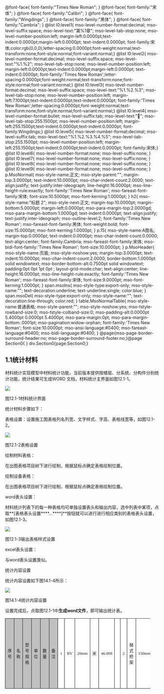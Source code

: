  @font-face{ font-family:"Times New Roman"; } @font-face{ font-family:"宋体"; } @font-face{ font-family:"Calibri"; } @font-face{ font-family:"Wingdings"; } @font-face{ font-family:"黑体"; } @font-face{ font-family:"Cambria"; } @list l0:level1{ mso-level-number-format:decimal; mso-level-suffix:space; mso-level-text:"第%1章"; mso-level-tab-stop:none; mso-level-number-position:left; margin-left:0.0000pt;text-indent:0.0000pt;margin-left:0.0000pt; text-indent:0.0000pt; font-family:宋体;color:rgb(0,0,0);letter-spacing:0.0000pt;font-weight:normal;text-transform:none;font-style:normal;font-variant:normal;} @list l0:level2{ mso-level-number-format:decimal; mso-level-suffix:space; mso-level-text:"%1.%2"; mso-level-tab-stop:none; mso-level-number-position:left; margin-left:0.0000pt;text-indent:0.0000pt;margin-left:0.0000pt; text-indent:0.0000pt; font-family:'Times New Roman';letter-spacing:0.0000pt;font-weight:normal;text-transform:none;font-style:normal;font-variant:normal;} @list l0:level3{ mso-level-number-format:decimal; mso-level-suffix:space; mso-level-text:"%1.%2.%3"; mso-level-tab-stop:none; mso-level-number-position:left; margin-left:7.1000pt;text-indent:0.0000pt;text-indent:0.0000pt; font-family:'Times New Roman';letter-spacing:0.0000pt;font-weight:normal;text-transform:none;font-style:normal;font-variant:normal;} @list l0:level4{ mso-level-number-format:bullet; mso-level-suffix:tab; mso-level-text:""; mso-level-tab-stop:255.1500pt; mso-level-number-position:left; margin-left:255.1500pt;text-indent:0.0000pt;text-indent:0.0000pt; font-family:Wingdings;} @list l0:level5{ mso-level-number-format:decimal; mso-level-suffix:tab; mso-level-text:"%1.%2.%3.%4.%5"; mso-level-tab-stop:255.1500pt; mso-level-number-position:left; margin-left:255.1500pt;text-indent:0.0000pt;text-indent:0.0000pt; font-family:宋体;} @list l0:level6{ mso-level-number-format:none; mso-level-suffix:none; } @list l0:level7{ mso-level-number-format:none; mso-level-suffix:none; } @list l0:level8{ mso-level-number-format:none; mso-level-suffix:none; } @list l0:level9{ mso-level-number-format:none; mso-level-suffix:none; } p.MsoNormal{ mso-style-name:正文; mso-style-parent:""; margin-top:3.0000pt; text-indent:10.0000pt; mso-char-indent-count:2.0000; text-align:justify; text-justify:inter-ideograph; line-height:16.0000pt; mso-line-height-rule:exactly; font-family:'Times New Roman'; mso-fareast-font-family:宋体; font-size:10.5000pt; mso-font-kerning:1.0000pt; } h2{ mso-style-name:"标题 2"; mso-style-next:正文; margin-top:10.0000pt; margin-bottom:5.0000pt; margin-left:0.0000pt; mso-para-margin-top:2.0000gd; mso-para-margin-bottom:1.0000gd; text-indent:0.0000pt; text-align:justify; text-justify:inter-ideograph; mso-outline-level:2; font-family:'Times New Roman'; mso-fareast-font-family:黑体; font-weight:bold; font-size:15.0000pt; mso-font-kerning:1.0000pt; } p.15{ mso-style-name:A图名; margin-top:0.0000pt; text-indent:0.0000pt; mso-char-indent-count:0.0000; text-align:center; font-family:Cambria; mso-fareast-font-family:宋体; mso-bidi-font-family:'Times New Roman'; font-size:10.0000pt; } p.MsoHeader{ mso-style-name:页眉; mso-style-noshow:yes; margin-top:3.0000pt; text-indent:10.0000pt; mso-char-indent-count:2.0000; border-bottom:1.0000pt solid windowtext; mso-border-bottom-alt:0.7500pt solid windowtext; padding:0pt 0pt 1pt 0pt ; layout-grid-mode:char; text-align:center; line-height:16.0000pt; mso-line-height-rule:exactly; font-family:'Times New Roman'; mso-fareast-font-family:宋体; font-size:9.0000pt; mso-font-kerning:1.0000pt; } span.msoIns{ mso-style-type:export-only; mso-style-name:""; text-decoration:underline; text-underline:single; color:blue; } span.msoDel{ mso-style-type:export-only; mso-style-name:""; text-decoration:line-through; color:red; } table.MsoNormalTable{ mso-style-name:普通表格; mso-style-parent:""; mso-style-noshow:yes; mso-tstyle-rowband-size:0; mso-tstyle-colband-size:0; mso-padding-alt:0.0000pt 5.4000pt 0.0000pt 5.4000pt; mso-para-margin:0pt; mso-para-margin-bottom:.0001pt; mso-pagination:widow-orphan; font-family:'Times New Roman'; font-size:10.0000pt; mso-ansi-language:#0400; mso-fareast-language:#0400; mso-bidi-language:#0400; } @page{mso-page-border-surround-header:no; mso-page-border-surround-footer:no;}@page Section0{ } div.Section0{page:Section0;}

## 1.1**统计材料**

材料统计实现模型中材料统计功能，当前版本提供按楼层、分系统、分构件分别统计功能，统计结果可生成WORD 文档，材料统计主界面如图12.1\-1。

![](file:///C:\Users\pkpm\AppData\Local\Temp\ksohtml8136\wps136.png)

图12.1\-1材料统计界面

统计材料步骤如下：

表格设置：设置施工图表格列名列宽、文字样式、字高、表格线宽等，如图12.1\-2。

![](file:///C:\Users\pkpm\AppData\Local\Temp\ksohtml8136\wps137.png)

图12.1\-2表格设置

绘制材料表格：

在出图表格项目树下进行绘制，根据鼠标点确定表格绘制位置。

绘制设备表格：

在出图表格项目树下进行绘制，根据鼠标点确定表格绘制位置。

word表头设置：

材料统计列表下的每一种表格均可单独设置表头和输出内容，选中列表中某项，点取**\[表格表头设置****…****\]**按钮就可以进行进行相应类别的表格表头设置，如图12.1\-3。

![](file:///C:\Users\pkpm\AppData\Local\Temp\ksohtml8136\wps138.png)

图12.1\-3输出表格样式设置

excel表头设置：

与word表头设置类似。

统计内容设置

统计内容设置如下图14.1-4所示：

![](file:///C:\Users\pkpm\AppData\Local\Temp\ksohtml8136\wps139.png)

图14.1-4统计内容设置

设置完成后，点取图12.1\-1中**生成word文件**，即可输出统计表。

<table class="MsoNormalTable" border="0" cellspacing="0" style="border-collapse:collapse;width:94.4800%;border:none;
mso-padding-alt:0.0000pt 5.4000pt 0.0000pt 5.4000pt ;"><td width="9.2000%" valign="center" style="width:9.2000%;padding:0.0000pt 5.4000pt 0.0000pt 5.4000pt ;border-left:1.0000pt solid windowtext;
mso-border-left-alt:0.5000pt solid windowtext;border-right:1.0000pt solid windowtext;mso-border-right-alt:0.5000pt solid windowtext;
border-top:1.0000pt solid windowtext;mso-border-top-alt:0.5000pt solid windowtext;border-bottom:1.0000pt solid windowtext;
mso-border-bottom-alt:0.5000pt solid windowtext;background:rgb(192,192,192);"><span style="mso-spacerun:'yes';font-family:宋体;mso-ascii-font-family:Cambria;
mso-hansi-font-family:Cambria;mso-bidi-font-family:'Times New Roman';font-size:10.0000pt;
mso-font-kerning:0.0000pt;">序号<span style="font-family:Cambria;mso-fareast-font-family:宋体;mso-bidi-font-family:'Times New Roman';
font-size:10.0000pt;mso-font-kerning:0.0000pt;"><td width="27.8000%" valign="center" style="width:27.8000%;padding:0.0000pt 5.4000pt 0.0000pt 5.4000pt ;border-left:none;
mso-border-left-alt:none;border-right:1.0000pt solid windowtext;mso-border-right-alt:0.5000pt solid windowtext;
border-top:1.0000pt solid windowtext;mso-border-top-alt:0.5000pt solid windowtext;border-bottom:1.0000pt solid windowtext;
mso-border-bottom-alt:0.5000pt solid windowtext;background:rgb(192,192,192);"><span style="mso-spacerun:'yes';font-family:宋体;mso-ascii-font-family:Cambria;
mso-hansi-font-family:Cambria;mso-bidi-font-family:'Times New Roman';font-size:10.0000pt;
mso-font-kerning:0.0000pt;">名称<span style="font-family:Cambria;mso-fareast-font-family:宋体;mso-bidi-font-family:'Times New Roman';
font-size:10.0000pt;mso-font-kerning:0.0000pt;"><td width="25.0400%" valign="center" style="width:25.0400%;padding:0.0000pt 5.4000pt 0.0000pt 5.4000pt ;border-left:none;
mso-border-left-alt:none;border-right:1.0000pt solid windowtext;mso-border-right-alt:0.5000pt solid windowtext;
border-top:1.0000pt solid windowtext;mso-border-top-alt:0.5000pt solid windowtext;border-bottom:1.0000pt solid windowtext;
mso-border-bottom-alt:0.5000pt solid windowtext;background:rgb(192,192,192);"><span style="mso-spacerun:'yes';font-family:宋体;mso-ascii-font-family:Cambria;
mso-hansi-font-family:Cambria;mso-bidi-font-family:'Times New Roman';font-size:10.0000pt;
mso-font-kerning:0.0000pt;">型号规格<span style="font-family:Cambria;mso-fareast-font-family:宋体;mso-bidi-font-family:'Times New Roman';
font-size:10.0000pt;mso-font-kerning:0.0000pt;"><td width="13.8600%" valign="center" style="width:13.8600%;padding:0.0000pt 5.4000pt 0.0000pt 5.4000pt ;border-left:none;
mso-border-left-alt:none;border-right:1.0000pt solid windowtext;mso-border-right-alt:0.5000pt solid windowtext;
border-top:1.0000pt solid windowtext;mso-border-top-alt:0.5000pt solid windowtext;border-bottom:1.0000pt solid windowtext;
mso-border-bottom-alt:0.5000pt solid windowtext;background:rgb(192,192,192);"><span style="mso-spacerun:'yes';font-family:宋体;mso-ascii-font-family:Cambria;
mso-hansi-font-family:Cambria;mso-bidi-font-family:'Times New Roman';font-size:10.0000pt;
mso-font-kerning:0.0000pt;">单位<span style="font-family:Cambria;mso-fareast-font-family:宋体;mso-bidi-font-family:'Times New Roman';
font-size:10.0000pt;mso-font-kerning:0.0000pt;"><td width="12.9800%" valign="center" style="width:12.9800%;padding:0.0000pt 5.4000pt 0.0000pt 5.4000pt ;border-left:none;
mso-border-left-alt:none;border-right:1.0000pt solid windowtext;mso-border-right-alt:0.5000pt solid windowtext;
border-top:1.0000pt solid windowtext;mso-border-top-alt:0.5000pt solid windowtext;border-bottom:1.0000pt solid windowtext;
mso-border-bottom-alt:0.5000pt solid windowtext;background:rgb(192,192,192);"><span style="mso-spacerun:'yes';font-family:宋体;mso-ascii-font-family:Cambria;
mso-hansi-font-family:Cambria;mso-bidi-font-family:'Times New Roman';font-size:10.0000pt;
mso-font-kerning:0.0000pt;">数量<span style="font-family:Cambria;mso-fareast-font-family:宋体;mso-bidi-font-family:'Times New Roman';
font-size:10.0000pt;mso-font-kerning:0.0000pt;"><td width="11.1200%" valign="center" style="width:11.1200%;padding:0.0000pt 5.4000pt 0.0000pt 5.4000pt ;border-left:none;
mso-border-left-alt:none;border-right:1.0000pt solid windowtext;mso-border-right-alt:0.5000pt solid windowtext;
border-top:1.0000pt solid windowtext;mso-border-top-alt:0.5000pt solid windowtext;border-bottom:1.0000pt solid windowtext;
mso-border-bottom-alt:0.5000pt solid windowtext;background:rgb(192,192,192);"><span style="mso-spacerun:'yes';font-family:宋体;mso-ascii-font-family:Cambria;
mso-hansi-font-family:Cambria;mso-bidi-font-family:'Times New Roman';font-size:10.0000pt;
mso-font-kerning:0.0000pt;">备注<span style="font-family:Cambria;mso-fareast-font-family:宋体;mso-bidi-font-family:'Times New Roman';
font-size:10.0000pt;mso-font-kerning:0.0000pt;"><td width="9.2000%" valign="center" style="width:9.2000%;padding:0.0000pt 5.4000pt 0.0000pt 5.4000pt ;border-left:1.0000pt solid windowtext;
mso-border-left-alt:0.5000pt solid windowtext;border-right:1.0000pt solid windowtext;mso-border-right-alt:0.5000pt solid windowtext;
border-top:none;mso-border-top-alt:none;border-bottom:1.0000pt solid windowtext;
mso-border-bottom-alt:0.5000pt solid windowtext;background:rgb(255,255,255);"><span style="font-family:宋体;mso-ascii-font-family:Cambria;mso-hansi-font-family:Cambria;
mso-bidi-font-family:'Times New Roman';font-size:10.0000pt;mso-font-kerning:0.0000pt;">1<span style="font-family:Cambria;mso-fareast-font-family:宋体;mso-bidi-font-family:'Times New Roman';
font-size:10.0000pt;mso-font-kerning:0.0000pt;"><td width="27.8000%" valign="center" style="width:27.8000%;padding:0.0000pt 5.4000pt 0.0000pt 5.4000pt ;border-left:none;
mso-border-left-alt:none;border-right:1.0000pt solid windowtext;mso-border-right-alt:0.5000pt solid windowtext;
border-top:none;mso-border-top-alt:none;border-bottom:1.0000pt solid windowtext;
mso-border-bottom-alt:0.5000pt solid windowtext;background:rgb(255,255,255);"><span style="mso-spacerun:'yes';font-family:宋体;mso-ascii-font-family:Cambria;
mso-hansi-font-family:Cambria;mso-bidi-font-family:'Times New Roman';font-size:10.0000pt;
mso-font-kerning:0.0000pt;">BV<span style="font-family:Cambria;mso-fareast-font-family:宋体;mso-bidi-font-family:'Times New Roman';
font-size:10.0000pt;mso-font-kerning:0.0000pt;"><td width="25.0400%" valign="center" style="width:25.0400%;padding:0.0000pt 5.4000pt 0.0000pt 5.4000pt ;border-left:none;
mso-border-left-alt:none;border-right:1.0000pt solid windowtext;mso-border-right-alt:0.5000pt solid windowtext;
border-top:none;mso-border-top-alt:none;border-bottom:1.0000pt solid windowtext;
mso-border-bottom-alt:0.5000pt solid windowtext;background:rgb(255,255,255);"><span style="mso-spacerun:'yes';font-family:宋体;mso-ascii-font-family:Cambria;
mso-hansi-font-family:Cambria;mso-bidi-font-family:'Times New Roman';font-size:10.0000pt;
mso-font-kerning:0.0000pt;">20mm<span style="font-family:Cambria;mso-fareast-font-family:宋体;mso-bidi-font-family:'Times New Roman';
font-size:10.0000pt;mso-font-kerning:0.0000pt;"><td width="13.8600%" valign="center" style="width:13.8600%;padding:0.0000pt 5.4000pt 0.0000pt 5.4000pt ;border-left:none;
mso-border-left-alt:none;border-right:1.0000pt solid windowtext;mso-border-right-alt:0.5000pt solid windowtext;
border-top:none;mso-border-top-alt:none;border-bottom:1.0000pt solid windowtext;
mso-border-bottom-alt:0.5000pt solid windowtext;background:rgb(255,255,255);"><span style="font-family:宋体;mso-ascii-font-family:Cambria;mso-hansi-font-family:Cambria;
mso-bidi-font-family:'Times New Roman';font-size:10.0000pt;mso-font-kerning:0.0000pt;">米<span style="font-family:Cambria;mso-fareast-font-family:宋体;mso-bidi-font-family:'Times New Roman';
font-size:10.0000pt;mso-font-kerning:0.0000pt;"><td width="12.9800%" valign="center" style="width:12.9800%;padding:0.0000pt 5.4000pt 0.0000pt 5.4000pt ;border-left:none;
mso-border-left-alt:none;border-right:1.0000pt solid windowtext;mso-border-right-alt:0.5000pt solid windowtext;
border-top:none;mso-border-top-alt:none;border-bottom:1.0000pt solid windowtext;
mso-border-bottom-alt:0.5000pt solid windowtext;background:rgb(255,255,255);"><span style="mso-spacerun:'yes';font-family:宋体;mso-ascii-font-family:Cambria;
mso-hansi-font-family:Cambria;mso-bidi-font-family:'Times New Roman';font-size:10.0000pt;
mso-font-kerning:0.0000pt;">46.008<span style="font-family:Cambria;mso-fareast-font-family:宋体;mso-bidi-font-family:'Times New Roman';
font-size:10.0000pt;mso-font-kerning:0.0000pt;"><td width="11.1200%" valign="center" style="width:11.1200%;padding:0.0000pt 5.4000pt 0.0000pt 5.4000pt ;border-left:none;
mso-border-left-alt:none;border-right:1.0000pt solid windowtext;mso-border-right-alt:0.5000pt solid windowtext;
border-top:none;mso-border-top-alt:none;border-bottom:1.0000pt solid windowtext;
mso-border-bottom-alt:0.5000pt solid windowtext;background:rgb(255,255,255);"><span style="font-family:Cambria;mso-fareast-font-family:宋体;mso-bidi-font-family:'Times New Roman';
font-size:10.0000pt;mso-font-kerning:0.0000pt;">&nbsp;<td width="9.2000%" valign="center" style="width:9.2000%;padding:0.0000pt 5.4000pt 0.0000pt 5.4000pt ;border-left:1.0000pt solid windowtext;
mso-border-left-alt:0.5000pt solid windowtext;border-right:1.0000pt solid windowtext;mso-border-right-alt:0.5000pt solid windowtext;
border-top:none;mso-border-top-alt:none;border-bottom:1.0000pt solid windowtext;
mso-border-bottom-alt:0.5000pt solid windowtext;background:rgb(255,255,255);"><span style="font-family:宋体;mso-ascii-font-family:Cambria;mso-hansi-font-family:Cambria;
mso-bidi-font-family:'Times New Roman';font-size:10.0000pt;mso-font-kerning:0.0000pt;">2<span style="font-family:Cambria;mso-fareast-font-family:宋体;mso-bidi-font-family:'Times New Roman';
font-size:10.0000pt;mso-font-kerning:0.0000pt;"><td width="27.8000%" valign="center" style="width:27.8000%;padding:0.0000pt 5.4000pt 0.0000pt 5.4000pt ;border-left:none;
mso-border-left-alt:none;border-right:1.0000pt solid windowtext;mso-border-right-alt:0.5000pt solid windowtext;
border-top:none;mso-border-top-alt:none;border-bottom:1.0000pt solid windowtext;
mso-border-bottom-alt:0.5000pt solid windowtext;background:rgb(255,255,255);"><span style="mso-spacerun:'yes';font-family:宋体;mso-ascii-font-family:Cambria;
mso-hansi-font-family:Cambria;mso-bidi-font-family:'Times New Roman';font-size:10.0000pt;
mso-font-kerning:0.0000pt;">梯式桥架<span style="font-family:Cambria;mso-fareast-font-family:宋体;mso-bidi-font-family:'Times New Roman';
font-size:10.0000pt;mso-font-kerning:0.0000pt;"><td width="25.0400%" valign="center" style="width:25.0400%;padding:0.0000pt 5.4000pt 0.0000pt 5.4000pt ;border-left:none;
mso-border-left-alt:none;border-right:1.0000pt solid windowtext;mso-border-right-alt:0.5000pt solid windowtext;
border-top:none;mso-border-top-alt:none;border-bottom:1.0000pt solid windowtext;
mso-border-bottom-alt:0.5000pt solid windowtext;background:rgb(255,255,255);"><span style="mso-spacerun:'yes';font-family:宋体;mso-ascii-font-family:Cambria;
mso-hansi-font-family:Cambria;mso-bidi-font-family:'Times New Roman';font-size:10.0000pt;
mso-font-kerning:0.0000pt;">150mm*150mm<span style="font-family:Cambria;mso-fareast-font-family:宋体;mso-bidi-font-family:'Times New Roman';
font-size:10.0000pt;mso-font-kerning:0.0000pt;"><td width="13.8600%" valign="center" style="width:13.8600%;padding:0.0000pt 5.4000pt 0.0000pt 5.4000pt ;border-left:none;
mso-border-left-alt:none;border-right:1.0000pt solid windowtext;mso-border-right-alt:0.5000pt solid windowtext;
border-top:none;mso-border-top-alt:none;border-bottom:1.0000pt solid windowtext;
mso-border-bottom-alt:0.5000pt solid windowtext;background:rgb(255,255,255);"><span style="font-family:宋体;mso-ascii-font-family:Cambria;mso-hansi-font-family:Cambria;
mso-bidi-font-family:'Times New Roman';font-size:10.0000pt;mso-font-kerning:0.0000pt;">米<span style="font-family:Cambria;mso-fareast-font-family:宋体;mso-bidi-font-family:'Times New Roman';
font-size:10.0000pt;mso-font-kerning:0.0000pt;"><td width="12.9800%" valign="center" style="width:12.9800%;padding:0.0000pt 5.4000pt 0.0000pt 5.4000pt ;border-left:none;
mso-border-left-alt:none;border-right:1.0000pt solid windowtext;mso-border-right-alt:0.5000pt solid windowtext;
border-top:none;mso-border-top-alt:none;border-bottom:1.0000pt solid windowtext;
mso-border-bottom-alt:0.5000pt solid windowtext;background:rgb(255,255,255);"><span style="mso-spacerun:'yes';font-family:宋体;mso-ascii-font-family:Cambria;
mso-hansi-font-family:Cambria;mso-bidi-font-family:'Times New Roman';font-size:10.0000pt;
mso-font-kerning:0.0000pt;">17.359<span style="font-family:Cambria;mso-fareast-font-family:宋体;mso-bidi-font-family:'Times New Roman';
font-size:10.0000pt;mso-font-kerning:0.0000pt;"><td width="11.1200%" valign="center" style="width:11.1200%;padding:0.0000pt 5.4000pt 0.0000pt 5.4000pt ;border-left:none;
mso-border-left-alt:none;border-right:1.0000pt solid windowtext;mso-border-right-alt:0.5000pt solid windowtext;
border-top:none;mso-border-top-alt:none;border-bottom:1.0000pt solid windowtext;
mso-border-bottom-alt:0.5000pt solid windowtext;background:rgb(255,255,255);"><span style="font-family:Cambria;mso-fareast-font-family:宋体;mso-bidi-font-family:'Times New Roman';
font-size:10.0000pt;mso-font-kerning:0.0000pt;">&nbsp;<td width="9.2000%" valign="center" style="width:9.2000%;padding:0.0000pt 5.4000pt 0.0000pt 5.4000pt ;border-left:1.0000pt solid windowtext;
mso-border-left-alt:0.5000pt solid windowtext;border-right:1.0000pt solid windowtext;mso-border-right-alt:0.5000pt solid windowtext;
border-top:none;mso-border-top-alt:none;border-bottom:1.0000pt solid windowtext;
mso-border-bottom-alt:0.5000pt solid windowtext;background:rgb(255,255,255);"><span style="font-family:宋体;mso-ascii-font-family:Cambria;mso-hansi-font-family:Cambria;
mso-bidi-font-family:'Times New Roman';font-size:10.0000pt;mso-font-kerning:0.0000pt;">3<span style="font-family:Cambria;mso-fareast-font-family:宋体;mso-bidi-font-family:'Times New Roman';
font-size:10.0000pt;mso-font-kerning:0.0000pt;"><td width="27.8000%" valign="center" style="width:27.8000%;padding:0.0000pt 5.4000pt 0.0000pt 5.4000pt ;border-left:none;
mso-border-left-alt:none;border-right:1.0000pt solid windowtext;mso-border-right-alt:0.5000pt solid windowtext;
border-top:none;mso-border-top-alt:none;border-bottom:1.0000pt solid windowtext;
mso-border-bottom-alt:0.5000pt solid windowtext;background:rgb(255,255,255);"><span style="mso-spacerun:'yes';font-family:宋体;mso-ascii-font-family:Cambria;
mso-hansi-font-family:Cambria;mso-bidi-font-family:'Times New Roman';font-size:10.0000pt;
mso-font-kerning:0.0000pt;">桥架梯式内直角外直角弯通<span style="font-family:Cambria;mso-fareast-font-family:宋体;mso-bidi-font-family:'Times New Roman';
font-size:10.0000pt;mso-font-kerning:0.0000pt;"><td width="25.0400%" valign="center" style="width:25.0400%;padding:0.0000pt 5.4000pt 0.0000pt 5.4000pt ;border-left:none;
mso-border-left-alt:none;border-right:1.0000pt solid windowtext;mso-border-right-alt:0.5000pt solid windowtext;
border-top:none;mso-border-top-alt:none;border-bottom:1.0000pt solid windowtext;
mso-border-bottom-alt:0.5000pt solid windowtext;background:rgb(255,255,255);"><span style="mso-spacerun:'yes';font-family:宋体;mso-ascii-font-family:Cambria;
mso-hansi-font-family:Cambria;mso-bidi-font-family:'Times New Roman';font-size:10.0000pt;
mso-font-kerning:0.0000pt;">150*75mm-150*75mm<span style="font-family:Cambria;mso-fareast-font-family:宋体;mso-bidi-font-family:'Times New Roman';
font-size:10.0000pt;mso-font-kerning:0.0000pt;"><td width="13.8600%" valign="center" style="width:13.8600%;padding:0.0000pt 5.4000pt 0.0000pt 5.4000pt ;border-left:none;
mso-border-left-alt:none;border-right:1.0000pt solid windowtext;mso-border-right-alt:0.5000pt solid windowtext;
border-top:none;mso-border-top-alt:none;border-bottom:1.0000pt solid windowtext;
mso-border-bottom-alt:0.5000pt solid windowtext;background:rgb(255,255,255);"><span style="font-family:宋体;mso-ascii-font-family:Cambria;mso-hansi-font-family:Cambria;
mso-bidi-font-family:'Times New Roman';font-size:10.0000pt;mso-font-kerning:0.0000pt;">个<span style="font-family:Cambria;mso-fareast-font-family:宋体;mso-bidi-font-family:'Times New Roman';
font-size:10.0000pt;mso-font-kerning:0.0000pt;"><td width="12.9800%" valign="center" style="width:12.9800%;padding:0.0000pt 5.4000pt 0.0000pt 5.4000pt ;border-left:none;
mso-border-left-alt:none;border-right:1.0000pt solid windowtext;mso-border-right-alt:0.5000pt solid windowtext;
border-top:none;mso-border-top-alt:none;border-bottom:1.0000pt solid windowtext;
mso-border-bottom-alt:0.5000pt solid windowtext;background:rgb(255,255,255);"><span style="font-family:宋体;mso-ascii-font-family:Cambria;mso-hansi-font-family:Cambria;
mso-bidi-font-family:'Times New Roman';font-size:10.0000pt;mso-font-kerning:0.0000pt;">2<span style="font-family:Cambria;mso-fareast-font-family:宋体;mso-bidi-font-family:'Times New Roman';
font-size:10.0000pt;mso-font-kerning:0.0000pt;"><td width="11.1200%" valign="center" style="width:11.1200%;padding:0.0000pt 5.4000pt 0.0000pt 5.4000pt ;border-left:none;
mso-border-left-alt:none;border-right:1.0000pt solid windowtext;mso-border-right-alt:0.5000pt solid windowtext;
border-top:none;mso-border-top-alt:none;border-bottom:1.0000pt solid windowtext;
mso-border-bottom-alt:0.5000pt solid windowtext;background:rgb(255,255,255);"><span style="font-family:Cambria;mso-fareast-font-family:宋体;mso-bidi-font-family:'Times New Roman';
font-size:10.0000pt;mso-font-kerning:0.0000pt;">&nbsp;<td width="9.2000%" valign="center" style="width:9.2000%;padding:0.0000pt 5.4000pt 0.0000pt 5.4000pt ;border-left:1.0000pt solid windowtext;
mso-border-left-alt:0.5000pt solid windowtext;border-right:1.0000pt solid windowtext;mso-border-right-alt:0.5000pt solid windowtext;
border-top:none;mso-border-top-alt:none;border-bottom:1.0000pt solid windowtext;
mso-border-bottom-alt:0.5000pt solid windowtext;background:rgb(255,255,255);"><span style="font-family:宋体;mso-ascii-font-family:Cambria;mso-hansi-font-family:Cambria;
mso-bidi-font-family:'Times New Roman';font-size:10.0000pt;mso-font-kerning:0.0000pt;">4<span style="font-family:Cambria;mso-fareast-font-family:宋体;mso-bidi-font-family:'Times New Roman';
font-size:10.0000pt;mso-font-kerning:0.0000pt;"><td width="27.8000%" valign="center" style="width:27.8000%;padding:0.0000pt 5.4000pt 0.0000pt 5.4000pt ;border-left:none;
mso-border-left-alt:none;border-right:1.0000pt solid windowtext;mso-border-right-alt:0.5000pt solid windowtext;
border-top:none;mso-border-top-alt:none;border-bottom:1.0000pt solid windowtext;
mso-border-bottom-alt:0.5000pt solid windowtext;background:rgb(255,255,255);"><span style="mso-spacerun:'yes';font-family:宋体;mso-ascii-font-family:Cambria;
mso-hansi-font-family:Cambria;mso-bidi-font-family:'Times New Roman';font-size:10.0000pt;
mso-font-kerning:0.0000pt;">线管弯头<span style="font-family:Cambria;mso-fareast-font-family:宋体;mso-bidi-font-family:'Times New Roman';
font-size:10.0000pt;mso-font-kerning:0.0000pt;"><td width="25.0400%" valign="center" style="width:25.0400%;padding:0.0000pt 5.4000pt 0.0000pt 5.4000pt ;border-left:none;
mso-border-left-alt:none;border-right:1.0000pt solid windowtext;mso-border-right-alt:0.5000pt solid windowtext;
border-top:none;mso-border-top-alt:none;border-bottom:1.0000pt solid windowtext;
mso-border-bottom-alt:0.5000pt solid windowtext;background:rgb(255,255,255);"><span style="mso-spacerun:'yes';font-family:宋体;mso-ascii-font-family:Cambria;
mso-hansi-font-family:Cambria;mso-bidi-font-family:'Times New Roman';font-size:10.0000pt;
mso-font-kerning:0.0000pt;">20mm-20mm<span style="font-family:Cambria;mso-fareast-font-family:宋体;mso-bidi-font-family:'Times New Roman';
font-size:10.0000pt;mso-font-kerning:0.0000pt;"><td width="13.8600%" valign="center" style="width:13.8600%;padding:0.0000pt 5.4000pt 0.0000pt 5.4000pt ;border-left:none;
mso-border-left-alt:none;border-right:1.0000pt solid windowtext;mso-border-right-alt:0.5000pt solid windowtext;
border-top:none;mso-border-top-alt:none;border-bottom:1.0000pt solid windowtext;
mso-border-bottom-alt:0.5000pt solid windowtext;background:rgb(255,255,255);"><span style="font-family:宋体;mso-ascii-font-family:Cambria;mso-hansi-font-family:Cambria;
mso-bidi-font-family:'Times New Roman';font-size:10.0000pt;mso-font-kerning:0.0000pt;">个<span style="font-family:Cambria;mso-fareast-font-family:宋体;mso-bidi-font-family:'Times New Roman';
font-size:10.0000pt;mso-font-kerning:0.0000pt;"><td width="12.9800%" valign="center" style="width:12.9800%;padding:0.0000pt 5.4000pt 0.0000pt 5.4000pt ;border-left:none;
mso-border-left-alt:none;border-right:1.0000pt solid windowtext;mso-border-right-alt:0.5000pt solid windowtext;
border-top:none;mso-border-top-alt:none;border-bottom:1.0000pt solid windowtext;
mso-border-bottom-alt:0.5000pt solid windowtext;background:rgb(255,255,255);"><span style="font-family:宋体;mso-ascii-font-family:Cambria;mso-hansi-font-family:Cambria;
mso-bidi-font-family:'Times New Roman';font-size:10.0000pt;mso-font-kerning:0.0000pt;">3<span style="font-family:Cambria;mso-fareast-font-family:宋体;mso-bidi-font-family:'Times New Roman';
font-size:10.0000pt;mso-font-kerning:0.0000pt;"><td width="11.1200%" valign="center" style="width:11.1200%;padding:0.0000pt 5.4000pt 0.0000pt 5.4000pt ;border-left:none;
mso-border-left-alt:none;border-right:1.0000pt solid windowtext;mso-border-right-alt:0.5000pt solid windowtext;
border-top:none;mso-border-top-alt:none;border-bottom:1.0000pt solid windowtext;
mso-border-bottom-alt:0.5000pt solid windowtext;background:rgb(255,255,255);"><span style="font-family:Cambria;mso-fareast-font-family:宋体;mso-bidi-font-family:'Times New Roman';
font-size:10.0000pt;mso-font-kerning:0.0000pt;">&nbsp;<td width="9.2000%" valign="center" style="width:9.2000%;padding:0.0000pt 5.4000pt 0.0000pt 5.4000pt ;border-left:1.0000pt solid windowtext;
mso-border-left-alt:0.5000pt solid windowtext;border-right:1.0000pt solid windowtext;mso-border-right-alt:0.5000pt solid windowtext;
border-top:none;mso-border-top-alt:none;border-bottom:1.0000pt solid windowtext;
mso-border-bottom-alt:0.5000pt solid windowtext;background:rgb(255,255,255);"><span style="font-family:宋体;mso-ascii-font-family:Cambria;mso-hansi-font-family:Cambria;
mso-bidi-font-family:'Times New Roman';font-size:10.0000pt;mso-font-kerning:0.0000pt;">5<span style="font-family:Cambria;mso-fareast-font-family:宋体;mso-bidi-font-family:'Times New Roman';
font-size:10.0000pt;mso-font-kerning:0.0000pt;"><td width="27.8000%" valign="center" style="width:27.8000%;padding:0.0000pt 5.4000pt 0.0000pt 5.4000pt ;border-left:none;
mso-border-left-alt:none;border-right:1.0000pt solid windowtext;mso-border-right-alt:0.5000pt solid windowtext;
border-top:none;mso-border-top-alt:none;border-bottom:1.0000pt solid windowtext;
mso-border-bottom-alt:0.5000pt solid windowtext;background:rgb(255,255,255);"><span style="mso-spacerun:'yes';font-family:宋体;mso-ascii-font-family:Cambria;
mso-hansi-font-family:Cambria;mso-bidi-font-family:'Times New Roman';font-size:10.0000pt;
mso-font-kerning:0.0000pt;">单管荧光灯<span style="font-family:Cambria;mso-fareast-font-family:宋体;mso-bidi-font-family:'Times New Roman';
font-size:10.0000pt;mso-font-kerning:0.0000pt;"><td width="25.0400%" valign="center" style="width:25.0400%;padding:0.0000pt 5.4000pt 0.0000pt 5.4000pt ;border-left:none;
mso-border-left-alt:none;border-right:1.0000pt solid windowtext;mso-border-right-alt:0.5000pt solid windowtext;
border-top:none;mso-border-top-alt:none;border-bottom:1.0000pt solid windowtext;
mso-border-bottom-alt:0.5000pt solid windowtext;background:rgb(255,255,255);"><span style="font-family:宋体;mso-ascii-font-family:Cambria;mso-hansi-font-family:Cambria;
mso-bidi-font-family:'Times New Roman';font-size:10.0000pt;mso-font-kerning:0.0000pt;">1<span style="font-family:Cambria;mso-fareast-font-family:宋体;mso-bidi-font-family:'Times New Roman';
font-size:10.0000pt;mso-font-kerning:0.0000pt;"><td width="13.8600%" valign="center" style="width:13.8600%;padding:0.0000pt 5.4000pt 0.0000pt 5.4000pt ;border-left:none;
mso-border-left-alt:none;border-right:1.0000pt solid windowtext;mso-border-right-alt:0.5000pt solid windowtext;
border-top:none;mso-border-top-alt:none;border-bottom:1.0000pt solid windowtext;
mso-border-bottom-alt:0.5000pt solid windowtext;background:rgb(255,255,255);"><span style="font-family:宋体;mso-ascii-font-family:Cambria;mso-hansi-font-family:Cambria;
mso-bidi-font-family:'Times New Roman';font-size:10.0000pt;mso-font-kerning:0.0000pt;">个<span style="font-family:Cambria;mso-fareast-font-family:宋体;mso-bidi-font-family:'Times New Roman';
font-size:10.0000pt;mso-font-kerning:0.0000pt;"><td width="12.9800%" valign="center" style="width:12.9800%;padding:0.0000pt 5.4000pt 0.0000pt 5.4000pt ;border-left:none;
mso-border-left-alt:none;border-right:1.0000pt solid windowtext;mso-border-right-alt:0.5000pt solid windowtext;
border-top:none;mso-border-top-alt:none;border-bottom:1.0000pt solid windowtext;
mso-border-bottom-alt:0.5000pt solid windowtext;background:rgb(255,255,255);"><span style="font-family:宋体;mso-ascii-font-family:Cambria;mso-hansi-font-family:Cambria;
mso-bidi-font-family:'Times New Roman';font-size:10.0000pt;mso-font-kerning:0.0000pt;">3<span style="font-family:Cambria;mso-fareast-font-family:宋体;mso-bidi-font-family:'Times New Roman';
font-size:10.0000pt;mso-font-kerning:0.0000pt;"><td width="11.1200%" valign="center" style="width:11.1200%;padding:0.0000pt 5.4000pt 0.0000pt 5.4000pt ;border-left:none;
mso-border-left-alt:none;border-right:1.0000pt solid windowtext;mso-border-right-alt:0.5000pt solid windowtext;
border-top:none;mso-border-top-alt:none;border-bottom:1.0000pt solid windowtext;
mso-border-bottom-alt:0.5000pt solid windowtext;background:rgb(255,255,255);"><span style="font-family:Cambria;mso-fareast-font-family:宋体;mso-bidi-font-family:'Times New Roman';
font-size:10.0000pt;mso-font-kerning:0.0000pt;">&nbsp;<td width="9.2000%" valign="center" style="width:9.2000%;padding:0.0000pt 5.4000pt 0.0000pt 5.4000pt ;border-left:1.0000pt solid windowtext;
mso-border-left-alt:0.5000pt solid windowtext;border-right:1.0000pt solid windowtext;mso-border-right-alt:0.5000pt solid windowtext;
border-top:none;mso-border-top-alt:none;border-bottom:1.0000pt solid windowtext;
mso-border-bottom-alt:0.5000pt solid windowtext;background:rgb(255,255,255);"><span style="font-family:宋体;mso-ascii-font-family:Cambria;mso-hansi-font-family:Cambria;
mso-bidi-font-family:'Times New Roman';font-size:10.0000pt;mso-font-kerning:0.0000pt;">6<span style="font-family:Cambria;mso-fareast-font-family:宋体;mso-bidi-font-family:'Times New Roman';
font-size:10.0000pt;mso-font-kerning:0.0000pt;"><td width="27.8000%" valign="center" style="width:27.8000%;padding:0.0000pt 5.4000pt 0.0000pt 5.4000pt ;border-left:none;
mso-border-left-alt:none;border-right:1.0000pt solid windowtext;mso-border-right-alt:0.5000pt solid windowtext;
border-top:none;mso-border-top-alt:none;border-bottom:1.0000pt solid windowtext;
mso-border-bottom-alt:0.5000pt solid windowtext;background:rgb(255,255,255);"><span style="mso-spacerun:'yes';font-family:宋体;mso-ascii-font-family:Cambria;
mso-hansi-font-family:Cambria;mso-bidi-font-family:'Times New Roman';font-size:10.0000pt;
mso-font-kerning:0.0000pt;">紧急开关按钮<span style="font-family:Cambria;mso-fareast-font-family:宋体;mso-bidi-font-family:'Times New Roman';
font-size:10.0000pt;mso-font-kerning:0.0000pt;"><td width="25.0400%" valign="center" style="width:25.0400%;padding:0.0000pt 5.4000pt 0.0000pt 5.4000pt ;border-left:none;
mso-border-left-alt:none;border-right:1.0000pt solid windowtext;mso-border-right-alt:0.5000pt solid windowtext;
border-top:none;mso-border-top-alt:none;border-bottom:1.0000pt solid windowtext;
mso-border-bottom-alt:0.5000pt solid windowtext;background:rgb(255,255,255);"><span style="font-family:宋体;mso-ascii-font-family:Cambria;mso-hansi-font-family:Cambria;
mso-bidi-font-family:'Times New Roman';font-size:10.0000pt;mso-font-kerning:0.0000pt;">1<span style="font-family:Cambria;mso-fareast-font-family:宋体;mso-bidi-font-family:'Times New Roman';
font-size:10.0000pt;mso-font-kerning:0.0000pt;"><td width="13.8600%" valign="center" style="width:13.8600%;padding:0.0000pt 5.4000pt 0.0000pt 5.4000pt ;border-left:none;
mso-border-left-alt:none;border-right:1.0000pt solid windowtext;mso-border-right-alt:0.5000pt solid windowtext;
border-top:none;mso-border-top-alt:none;border-bottom:1.0000pt solid windowtext;
mso-border-bottom-alt:0.5000pt solid windowtext;background:rgb(255,255,255);"><span style="font-family:宋体;mso-ascii-font-family:Cambria;mso-hansi-font-family:Cambria;
mso-bidi-font-family:'Times New Roman';font-size:10.0000pt;mso-font-kerning:0.0000pt;">个<span style="font-family:Cambria;mso-fareast-font-family:宋体;mso-bidi-font-family:'Times New Roman';
font-size:10.0000pt;mso-font-kerning:0.0000pt;"><td width="12.9800%" valign="center" style="width:12.9800%;padding:0.0000pt 5.4000pt 0.0000pt 5.4000pt ;border-left:none;
mso-border-left-alt:none;border-right:1.0000pt solid windowtext;mso-border-right-alt:0.5000pt solid windowtext;
border-top:none;mso-border-top-alt:none;border-bottom:1.0000pt solid windowtext;
mso-border-bottom-alt:0.5000pt solid windowtext;background:rgb(255,255,255);"><span style="font-family:宋体;mso-ascii-font-family:Cambria;mso-hansi-font-family:Cambria;
mso-bidi-font-family:'Times New Roman';font-size:10.0000pt;mso-font-kerning:0.0000pt;">3<span style="font-family:Cambria;mso-fareast-font-family:宋体;mso-bidi-font-family:'Times New Roman';
font-size:10.0000pt;mso-font-kerning:0.0000pt;"><td width="11.1200%" valign="center" style="width:11.1200%;padding:0.0000pt 5.4000pt 0.0000pt 5.4000pt ;border-left:none;
mso-border-left-alt:none;border-right:1.0000pt solid windowtext;mso-border-right-alt:0.5000pt solid windowtext;
border-top:none;mso-border-top-alt:none;border-bottom:1.0000pt solid windowtext;
mso-border-bottom-alt:0.5000pt solid windowtext;background:rgb(255,255,255);"><span style="font-family:Cambria;mso-fareast-font-family:宋体;mso-bidi-font-family:'Times New Roman';
font-size:10.0000pt;mso-font-kerning:0.0000pt;">&nbsp;<td width="9.2000%" valign="center" style="width:9.2000%;padding:0.0000pt 5.4000pt 0.0000pt 5.4000pt ;border-left:1.0000pt solid windowtext;
mso-border-left-alt:0.5000pt solid windowtext;border-right:1.0000pt solid windowtext;mso-border-right-alt:0.5000pt solid windowtext;
border-top:none;mso-border-top-alt:none;border-bottom:1.0000pt solid windowtext;
mso-border-bottom-alt:0.5000pt solid windowtext;background:rgb(255,255,255);"><span style="font-family:宋体;mso-ascii-font-family:Cambria;mso-hansi-font-family:Cambria;
mso-bidi-font-family:'Times New Roman';font-size:10.0000pt;mso-font-kerning:0.0000pt;">7<span style="font-family:Cambria;mso-fareast-font-family:宋体;mso-bidi-font-family:'Times New Roman';
font-size:10.0000pt;mso-font-kerning:0.0000pt;"><td width="27.8000%" valign="center" style="width:27.8000%;padding:0.0000pt 5.4000pt 0.0000pt 5.4000pt ;border-left:none;
mso-border-left-alt:none;border-right:1.0000pt solid windowtext;mso-border-right-alt:0.5000pt solid windowtext;
border-top:none;mso-border-top-alt:none;border-bottom:1.0000pt solid windowtext;
mso-border-bottom-alt:0.5000pt solid windowtext;background:rgb(255,255,255);"><span style="mso-spacerun:'yes';font-family:宋体;mso-ascii-font-family:Cambria;
mso-hansi-font-family:Cambria;mso-bidi-font-family:'Times New Roman';font-size:10.0000pt;
mso-font-kerning:0.0000pt;">五孔插座<span style="font-family:Cambria;mso-fareast-font-family:宋体;mso-bidi-font-family:'Times New Roman';
font-size:10.0000pt;mso-font-kerning:0.0000pt;"><td width="25.0400%" valign="center" style="width:25.0400%;padding:0.0000pt 5.4000pt 0.0000pt 5.4000pt ;border-left:none;
mso-border-left-alt:none;border-right:1.0000pt solid windowtext;mso-border-right-alt:0.5000pt solid windowtext;
border-top:none;mso-border-top-alt:none;border-bottom:1.0000pt solid windowtext;
mso-border-bottom-alt:0.5000pt solid windowtext;background:rgb(255,255,255);"><span style="font-family:宋体;mso-ascii-font-family:Cambria;mso-hansi-font-family:Cambria;
mso-bidi-font-family:'Times New Roman';font-size:10.0000pt;mso-font-kerning:0.0000pt;">1<span style="font-family:Cambria;mso-fareast-font-family:宋体;mso-bidi-font-family:'Times New Roman';
font-size:10.0000pt;mso-font-kerning:0.0000pt;"><td width="13.8600%" valign="center" style="width:13.8600%;padding:0.0000pt 5.4000pt 0.0000pt 5.4000pt ;border-left:none;
mso-border-left-alt:none;border-right:1.0000pt solid windowtext;mso-border-right-alt:0.5000pt solid windowtext;
border-top:none;mso-border-top-alt:none;border-bottom:1.0000pt solid windowtext;
mso-border-bottom-alt:0.5000pt solid windowtext;background:rgb(255,255,255);"><span style="font-family:宋体;mso-ascii-font-family:Cambria;mso-hansi-font-family:Cambria;
mso-bidi-font-family:'Times New Roman';font-size:10.0000pt;mso-font-kerning:0.0000pt;">个<span style="font-family:Cambria;mso-fareast-font-family:宋体;mso-bidi-font-family:'Times New Roman';
font-size:10.0000pt;mso-font-kerning:0.0000pt;"><td width="12.9800%" valign="center" style="width:12.9800%;padding:0.0000pt 5.4000pt 0.0000pt 5.4000pt ;border-left:none;
mso-border-left-alt:none;border-right:1.0000pt solid windowtext;mso-border-right-alt:0.5000pt solid windowtext;
border-top:none;mso-border-top-alt:none;border-bottom:1.0000pt solid windowtext;
mso-border-bottom-alt:0.5000pt solid windowtext;background:rgb(255,255,255);"><span style="font-family:宋体;mso-ascii-font-family:Cambria;mso-hansi-font-family:Cambria;
mso-bidi-font-family:'Times New Roman';font-size:10.0000pt;mso-font-kerning:0.0000pt;">2<span style="font-family:Cambria;mso-fareast-font-family:宋体;mso-bidi-font-family:'Times New Roman';
font-size:10.0000pt;mso-font-kerning:0.0000pt;"><td width="11.1200%" valign="center" style="width:11.1200%;padding:0.0000pt 5.4000pt 0.0000pt 5.4000pt ;border-left:none;
mso-border-left-alt:none;border-right:1.0000pt solid windowtext;mso-border-right-alt:0.5000pt solid windowtext;
border-top:none;mso-border-top-alt:none;border-bottom:1.0000pt solid windowtext;
mso-border-bottom-alt:0.5000pt solid windowtext;background:rgb(255,255,255);"><span style="font-family:Cambria;mso-fareast-font-family:宋体;mso-bidi-font-family:'Times New Roman';
font-size:10.0000pt;mso-font-kerning:0.0000pt;">&nbsp;<td width="9.2000%" valign="center" style="width:9.2000%;padding:0.0000pt 5.4000pt 0.0000pt 5.4000pt ;border-left:1.0000pt solid windowtext;
mso-border-left-alt:0.5000pt solid windowtext;border-right:1.0000pt solid windowtext;mso-border-right-alt:0.5000pt solid windowtext;
border-top:none;mso-border-top-alt:none;border-bottom:1.0000pt solid windowtext;
mso-border-bottom-alt:0.5000pt solid windowtext;background:rgb(255,255,255);"><span style="font-family:宋体;mso-ascii-font-family:Cambria;mso-hansi-font-family:Cambria;
mso-bidi-font-family:'Times New Roman';font-size:10.0000pt;mso-font-kerning:0.0000pt;">8<span style="font-family:Cambria;mso-fareast-font-family:宋体;mso-bidi-font-family:'Times New Roman';
font-size:10.0000pt;mso-font-kerning:0.0000pt;"><td width="27.8000%" valign="center" style="width:27.8000%;padding:0.0000pt 5.4000pt 0.0000pt 5.4000pt ;border-left:none;
mso-border-left-alt:none;border-right:1.0000pt solid windowtext;mso-border-right-alt:0.5000pt solid windowtext;
border-top:none;mso-border-top-alt:none;border-bottom:1.0000pt solid windowtext;
mso-border-bottom-alt:0.5000pt solid windowtext;background:rgb(255,255,255);"><span style="mso-spacerun:'yes';font-family:宋体;mso-ascii-font-family:Cambria;
mso-hansi-font-family:Cambria;mso-bidi-font-family:'Times New Roman';font-size:10.0000pt;
mso-font-kerning:0.0000pt;">86HS-50<span style="font-family:Cambria;mso-fareast-font-family:宋体;mso-bidi-font-family:'Times New Roman';
font-size:10.0000pt;mso-font-kerning:0.0000pt;"><td width="25.0400%" valign="center" style="width:25.0400%;padding:0.0000pt 5.4000pt 0.0000pt 5.4000pt ;border-left:none;
mso-border-left-alt:none;border-right:1.0000pt solid windowtext;mso-border-right-alt:0.5000pt solid windowtext;
border-top:none;mso-border-top-alt:none;border-bottom:1.0000pt solid windowtext;
mso-border-bottom-alt:0.5000pt solid windowtext;background:rgb(255,255,255);"><span style="font-family:宋体;mso-ascii-font-family:Cambria;mso-hansi-font-family:Cambria;
mso-bidi-font-family:'Times New Roman';font-size:10.0000pt;mso-font-kerning:0.0000pt;">1<span style="font-family:Cambria;mso-fareast-font-family:宋体;mso-bidi-font-family:'Times New Roman';
font-size:10.0000pt;mso-font-kerning:0.0000pt;"><td width="13.8600%" valign="center" style="width:13.8600%;padding:0.0000pt 5.4000pt 0.0000pt 5.4000pt ;border-left:none;
mso-border-left-alt:none;border-right:1.0000pt solid windowtext;mso-border-right-alt:0.5000pt solid windowtext;
border-top:none;mso-border-top-alt:none;border-bottom:1.0000pt solid windowtext;
mso-border-bottom-alt:0.5000pt solid windowtext;background:rgb(255,255,255);"><span style="font-family:宋体;mso-ascii-font-family:Cambria;mso-hansi-font-family:Cambria;
mso-bidi-font-family:'Times New Roman';font-size:10.0000pt;mso-font-kerning:0.0000pt;">个<span style="font-family:Cambria;mso-fareast-font-family:宋体;mso-bidi-font-family:'Times New Roman';
font-size:10.0000pt;mso-font-kerning:0.0000pt;"><td width="12.9800%" valign="center" style="width:12.9800%;padding:0.0000pt 5.4000pt 0.0000pt 5.4000pt ;border-left:none;
mso-border-left-alt:none;border-right:1.0000pt solid windowtext;mso-border-right-alt:0.5000pt solid windowtext;
border-top:none;mso-border-top-alt:none;border-bottom:1.0000pt solid windowtext;
mso-border-bottom-alt:0.5000pt solid windowtext;background:rgb(255,255,255);"><span style="font-family:宋体;mso-ascii-font-family:Cambria;mso-hansi-font-family:Cambria;
mso-bidi-font-family:'Times New Roman';font-size:10.0000pt;mso-font-kerning:0.0000pt;">2<span style="font-family:Cambria;mso-fareast-font-family:宋体;mso-bidi-font-family:'Times New Roman';
font-size:10.0000pt;mso-font-kerning:0.0000pt;"><td width="11.1200%" valign="center" style="width:11.1200%;padding:0.0000pt 5.4000pt 0.0000pt 5.4000pt ;border-left:none;
mso-border-left-alt:none;border-right:1.0000pt solid windowtext;mso-border-right-alt:0.5000pt solid windowtext;
border-top:none;mso-border-top-alt:none;border-bottom:1.0000pt solid windowtext;
mso-border-bottom-alt:0.5000pt solid windowtext;background:rgb(255,255,255);"><span style="font-family:Cambria;mso-fareast-font-family:宋体;mso-bidi-font-family:'Times New Roman';
font-size:10.0000pt;mso-font-kerning:0.0000pt;">&nbsp;

表14-1统计表
